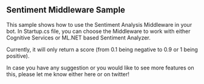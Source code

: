 ﻿## Sentiment Middleware Sample

This sample shows how to use the Sentiment Analysis Middleware in your bot. In Startup.cs file, you can choose the Middleware to work with either Cognitive Services or ML.NET based Sentiment Analyzer.

Currently, it will only return a score (from 0.1 being negative to 0.9 or 1 being positive). 

In case you have any suggestion or you would like to see more features on this, please let me know either here or on twitter! 

